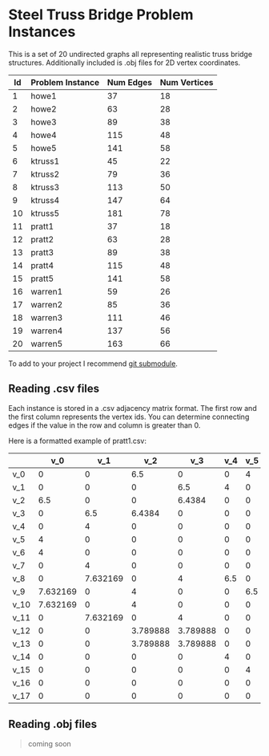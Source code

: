 # Steel Truss Bridge Problem Instances
 
This is a set of 20 undirected graphs all representing realistic truss bridge structures.  Additionally included is .obj files for 2D vertex coordinates.

| Id | Problem Instance | Num Edges | Num Vertices |
|----|------------------|-----------|--------------|
| 1  | howe1            | 37        | 18           |
| 2  | howe2            | 63        | 28           |
| 3  | howe3            | 89        | 38           |
| 4  | howe4            | 115       | 48           |
| 5  | howe5            | 141       | 58           |
| 6  | ktruss1          | 45        | 22           |
| 7  | ktruss2          | 79        | 36           |
| 8  | ktruss3          | 113       | 50           |
| 9  | ktruss4          | 147       | 64           |
| 10 | ktruss5          | 181       | 78           |
| 11 | pratt1           | 37        | 18           |
| 12 | pratt2           | 63        | 28           |
| 13 | pratt3           | 89        | 38           |
| 14 | pratt4           | 115       | 48           |
| 15 | pratt5           | 141       | 58           |
| 16 | warren1          | 59        | 26           |
| 17 | warren2          | 85        | 36           |
| 18 | warren3          | 111       | 46           |
| 19 | warren4          | 137       | 56           |
| 20 | warren5          | 163       | 66           |

To add to your project I recommend [git submodule](https://git-scm.com/book/en/v2/Git-Tools-Submodules).

## Reading .csv files

Each instance is stored in a .csv adjacency matrix format. The first row and the first column represents the vertex ids. You can determine connecting edges if the value in the row and column is greater than 0.

Here is a formatted example of pratt1.csv:

|      | v_0      | v_1      | v_2      | v_3      | v_4 | v_5 | v_6 | v_7 | v_8      | v_9      | v_10     | v_11     | v_12     | v_13     | v_14     | v_15     | v_16     | v_17     |
|------|----------|----------|----------|----------|-----|-----|-----|-----|----------|----------|----------|----------|----------|----------|----------|----------|----------|----------|
| v_0  | 0        | 0        | 6.5      | 0        | 0   | 4   | 4   | 0   | 0        | 7.632169 | 7.632169 | 0        | 0        | 0        | 0        | 0        | 0        | 0        |
| v_1  | 0        | 0        | 0        | 6.5      | 4   | 0   | 0   | 4   | 7.632169 | 0        | 0        | 7.632169 | 0        | 0        | 0        | 0        | 0        | 0        |
| v_2  | 6.5      | 0        | 0        | 6.4384   | 0   | 0   | 0   | 0   | 0        | 4        | 4        | 0        | 3.789888 | 3.789888 | 0        | 0        | 0        | 0        |
| v_3  | 0        | 6.5      | 6.4384   | 0        | 0   | 0   | 0   | 0   | 4        | 0        | 0        | 4        | 3.789888 | 3.789888 | 0        | 0        | 0        | 0        |
| v_4  | 0        | 4        | 0        | 0        | 0   | 0   | 0   | 0   | 6.5      | 0        | 0        | 0        | 0        | 0        | 4        | 0        | 0        | 0        |
| v_5  | 4        | 0        | 0        | 0        | 0   | 0   | 0   | 0   | 0        | 6.5      | 0        | 0        | 0        | 0        | 0        | 4        | 0        | 0        |
| v_6  | 4        | 0        | 0        | 0        | 0   | 0   | 0   | 0   | 0        | 0        | 6.5      | 0        | 0        | 0        | 0        | 0        | 4        | 0        |
| v_7  | 0        | 4        | 0        | 0        | 0   | 0   | 0   | 0   | 0        | 0        | 0        | 6.5      | 0        | 0        | 0        | 0        | 0        | 4        |
| v_8  | 0        | 7.632169 | 0        | 4        | 6.5 | 0   | 0   | 0   | 0        | 0        | 6.4384   | 0        | 3.789888 | 0        | 7.632169 | 0        | 0        | 0        |
| v_9  | 7.632169 | 0        | 4        | 0        | 0   | 6.5 | 0   | 0   | 0        | 0        | 0        | 6.4384   | 0        | 3.789888 | 0        | 7.632169 | 0        | 0        |
| v_10 | 7.632169 | 0        | 4        | 0        | 0   | 0   | 6.5 | 0   | 6.4384   | 0        | 0        | 0        | 3.789888 | 0        | 0        | 0        | 7.632169 | 0        |
| v_11 | 0        | 7.632169 | 0        | 4        | 0   | 0   | 0   | 6.5 | 0        | 6.4384   | 0        | 0        | 0        | 3.789888 | 0        | 0        | 0        | 7.632169 |
| v_12 | 0        | 0        | 3.789888 | 3.789888 | 0   | 0   | 0   | 0   | 3.789888 | 0        | 3.789888 | 0        | 0        | 0        | 0        | 0        | 0        | 0        |
| v_13 | 0        | 0        | 3.789888 | 3.789888 | 0   | 0   | 0   | 0   | 0        | 3.789888 | 0        | 3.789888 | 0        | 0        | 0        | 0        | 0        | 0        |
| v_14 | 0        | 0        | 0        | 0        | 4   | 0   | 0   | 0   | 7.632169 | 0        | 0        | 0        | 0        | 0        | 0        | 0        | 0        | 0        |
| v_15 | 0        | 0        | 0        | 0        | 0   | 4   | 0   | 0   | 0        | 7.632169 | 0        | 0        | 0        | 0        | 0        | 0        | 0        | 0        |
| v_16 | 0        | 0        | 0        | 0        | 0   | 0   | 4   | 0   | 0        | 0        | 7.632169 | 0        | 0        | 0        | 0        | 0        | 0        | 0        |
| v_17 | 0        | 0        | 0        | 0        | 0   | 0   | 0   | 4   | 0        | 0        | 0        | 7.632169 | 0        | 0        | 0        | 0        | 0        | 0        |

## Reading .obj files
> coming soon
